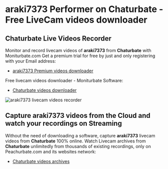 # araki7373 Performer on Chaturbate - Free LiveCam videos downloader

## Chaturbate Live Videos Recorder

Monitor and record livecam videos of **araki7373** from **Chaturbate** with Moniturbate.com
Get a premium trial for free by just and only registering with your Email address:
* [araki7373 Premium videos downloader](https://moniturbate.com/request-demo-licence-key.html)

Free livecam videos downloader - Moniturbate Software:
* [Chaturbate videos downloader](https://moniturbate.com/moniturbate-download-software.html)

![araki7373 livecam videos recorder](https://peachurnet.com/templates/moniturbate-software.png)


## Capture araki7373 videos from the Cloud and watch your recordings on Streaming

Without the need of downloading a software, capture **araki7373** livecam videos from **Chaturbate** 100% online.
Watch Livecam archives from **Chaturbate** unlimitedly from thousands of existing recordings, only on Peachurbate.com and its websites network:
* [Chaturbate videos archives](https://peachurnet.com/)
